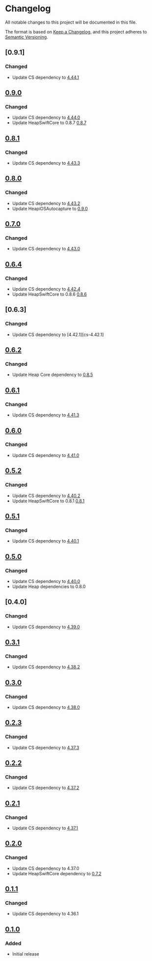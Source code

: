 # Changelog

All notable changes to this project will be documented in this file.

The format is based on [Keep a Changelog](https://keepachangelog.com/en/1.0.0/),
and this project adheres to [Semantic Versioning](https://semver.org/spec/v2.0.0.html).

## [0.9.1]

### Changed

- Update CS dependency to [4.44.1][cs-4.44.1]

[cs-4.44.1]: https://github.com/ContentSquare/CS_iOS_SDK/releases/tag/4.44.1
[0.9.0]: https://github.com/ContentSquare/apple-sdk/releases/tag/0.9.0

## [0.9.0]

### Changed

- Update CS dependency to [4.44.0][cs-4.44.0]
- Update HeapSwiftCore to 0.8.7 [0.8.7][heap-swift-core-0.8.7]

[heap-swift-core-0.8.7]: https://github.com/heap/heap-swift-core-sdk/releases/tag/0.8.7
[cs-4.44.0]: https://github.com/ContentSquare/CS_iOS_SDK/releases/tag/4.44.0
[0.9.0]: https://github.com/ContentSquare/apple-sdk/releases/tag/0.9.0

## [0.8.1]

### Changed

- Update CS dependency to [4.43.3][cs-4.43.3]

[cs-4.43.3]: https://github.com/ContentSquare/CS_iOS_SDK/releases/tag/4.43.3
[0.8.1]: https://github.com/ContentSquare/apple-sdk/releases/tag/0.8.1

## [0.8.0]

### Changed

- Update CS dependency to [4.43.2][cs-4.43.2]
- Update HeapiOSAutocapture to [0.9.0][heap-ios-autocapture-0.9.0]

[heap-ios-autocapture-0.9.0]: https://github.com/heap/heap-ios-autocapture-sdk/releases/tag/0.9.0
[cs-4.43.2]: https://github.com/ContentSquare/CS_iOS_SDK/releases/tag/4.43.2
[0.8.0]: https://github.com/ContentSquare/apple-sdk/releases/tag/0.8.0

## [0.7.0]

### Changed

- Update CS dependency to [4.43.0][cs-4.43.0]

[cs-4.43.0]: https://github.com/ContentSquare/CS_iOS_SDK/releases/tag/4.43.0
[0.7.0]: https://github.com/ContentSquare/apple-sdk/releases/tag/0.7.0

## [0.6.4]

### Changed

- Update CS dependency to [4.42.4][cs-4.42.4]
- Update HeapSwiftCore to 0.8.6 [0.8.6][heap-swift-core-0.8.6]

[heap-swift-core-0.8.6]: https://github.com/heap/heap-swift-core-sdk/releases/tag/0.8.6
[cs-4.42.4]: https://github.com/ContentSquare/CS_iOS_SDK/releases/tag/4.42.4
[0.6.4]: https://github.com/ContentSquare/apple-sdk/releases/tag/0.6.4

## [0.6.3]

### Changed

- Update CS dependency to [4.42.1][cs-4.42.1]

## [0.6.2]

### Changed

- Update Heap Core dependency to [0.8.5][heap-swift-core-0.8.5]

[heap-swift-core-0.8.5]: https://github.com/heap/heap-swift-core-sdk/releases/tag/0.8.5
[0.6.2]: https://github.com/ContentSquare/apple-sdk/releases/tag/0.6.2

## [0.6.1]

### Changed

- Update CS dependency to [4.41.3][cs-4.41.3]

[cs-4.41.3]: https://github.com/ContentSquare/CS_iOS_SDK/releases/tag/4.41.3
[0.6.1]: https://github.com/ContentSquare/apple-sdk/releases/tag/0.6.1

## [0.6.0]

### Changed

- Update CS dependency to [4.41.0][cs-4.41.0]

[cs-4.41.0]: https://github.com/ContentSquare/CS_iOS_SDK/releases/tag/4.41.0
[0.6.0]: https://github.com/ContentSquare/apple-sdk/releases/tag/0.6.0

## [0.5.2]

### Changed

- Update CS dependency to [4.40.2][cs-4.40.2]
- Update HeapSwiftCore to 0.8.1 [0.8.1][heap-swift-core-0.8.1]

[heap-swift-core-0.8.1]: https://github.com/heap/heap-swift-core-sdk/releases/tag/0.8.1
[cs-4.40.2]: https://github.com/ContentSquare/CS_iOS_SDK/releases/tag/4.40.2
[0.5.2]: https://github.com/ContentSquare/apple-sdk/releases/tag/0.5.2

## [0.5.1]

### Changed

- Update CS dependency to [4.40.1][cs-4.40.1]

[cs-4.40.1]: https://github.com/ContentSquare/CS_iOS_SDK/releases/tag/4.40.1
[0.5.1]: https://github.com/ContentSquare/apple-sdk/releases/tag/0.5.1

## [0.5.0]

### Changed

- Update CS dependency to [4.40.0][cs-4.40.0]
- Update Heap dependencies to 0.8.0

[cs-4.40.0]: https://github.com/ContentSquare/CS_iOS_SDK/releases/tag/4.40.0
[0.5.0]: https://github.com/ContentSquare/apple-sdk/releases/tag/0.5.0

## [0.4.0]

### Changed

- Update CS dependency to [4.39.0][cs-4.39.0]

[cs-4.39.0]: https://github.com/ContentSquare/CS_iOS_SDK/releases/tag/4.39.0

## [0.3.1]

### Changed

- Update CS dependency to [4.38.2][cs-4.38.2]

[cs-4.38.2]: https://github.com/ContentSquare/CS_iOS_SDK/releases/tag/4.38.2
[0.3.1]: https://github.com/ContentSquare/apple-sdk/releases/tag/0.3.1

## [0.3.0]

### Changed

- Update CS dependency to [4.38.0][cs-4.38.0]

[cs-4.38.0]: https://github.com/ContentSquare/CS_iOS_SDK/releases/tag/4.38.0
[0.3.0]: https://github.com/ContentSquare/apple-sdk/releases/tag/0.3.0

## [0.2.3]

### Changed

- Update CS dependency to [4.37.3][cs-4.37.3]

[cs-4.37.3]: https://github.com/ContentSquare/CS_iOS_SDK/releases/tag/4.37.3
[0.2.3]: https://github.com/ContentSquare/apple-sdk/releases/tag/0.2.3

## [0.2.2]

### Changed

- Update CS dependency to [4.37.2][cs-4.37.2]

[cs-4.37.2]: https://github.com/ContentSquare/CS_iOS_SDK/releases/tag/4.37.2
[0.2.2]: https://github.com/ContentSquare/apple-sdk/releases/tag/0.2.2

## [0.2.1]

### Changed

- Update CS dependency to [4.37.1][cs-4.37.1]

[cs-4.37.1]: https://github.com/ContentSquare/CS_iOS_SDK/releases/tag/4.37.1
[0.2.1]: https://github.com/ContentSquare/apple-sdk/releases/tag/0.2.1

## [0.2.0]

### Changed

- Update CS dependency to 4.37.0
- Update HeapSwiftCore dependency to [0.7.2][heap-swift-core-0.7.2]

[heap-swift-core-0.7.2]: https://github.com/heap/heap-swift-core-sdk/releases/tag/0.7.2
[0.2.0]: https://github.com/ContentSquare/apple-sdk/releases/tag/0.2.0

## [0.1.1]

### Changed

- Update CS dependency to 4.36.1

[0.1.1]: https://github.com/ContentSquare/apple-sdk/releases/tag/0.1.1

## [0.1.0]

### Added

- Initial release

[0.1.0]: https://github.com/ContentSquare/apple-sdk/releases/tag/0.1.0
